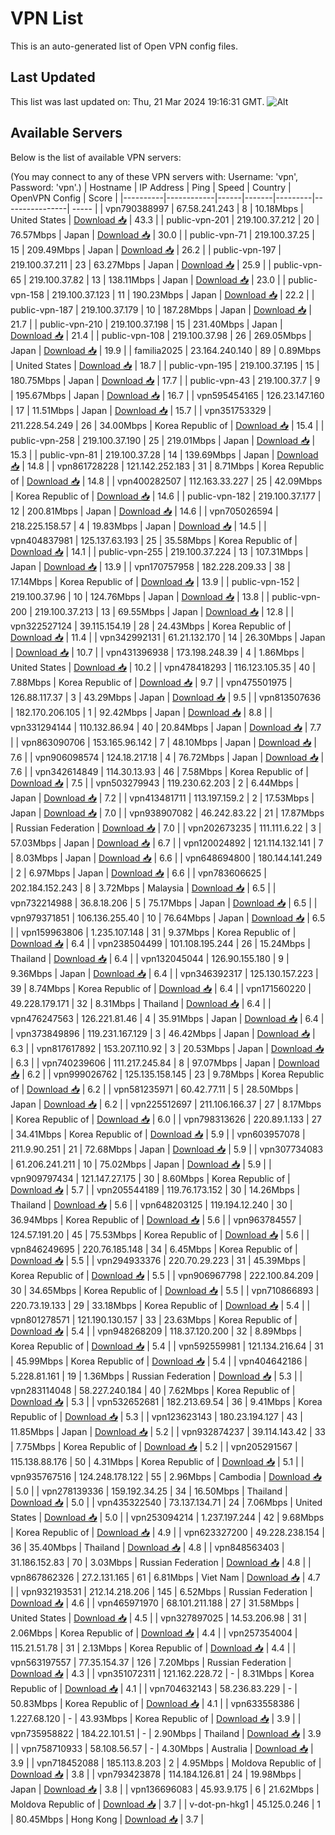 # VPN List

This is an auto-generated list of Open VPN config files.

## Last Updated

This list was last updated on: Thu, 21 Mar 2024 19:16:31 GMT.
![Alt](https://repobeats.axiom.co/api/embed/186b98318ef1479477931607c1ad7d823f12451f.svg "Repobeats analytics image")

## Available Servers

Below is the list of available VPN servers:

(You may connect to any of these VPN servers with: Username: 'vpn', Password: 'vpn'.)
| Hostname | IP Address | Ping | Speed | Country | OpenVPN Config | Score |
|----------|------------|------|-------|---------|----------------| ----- |
| vpn790388997 | 67.58.241.243 | 8 | 10.18Mbps | United States | [Download 📥](./configs/server_0_US.ovpn) | 43.3 |
| public-vpn-201 | 219.100.37.212 | 20 | 76.57Mbps | Japan | [Download 📥](./configs/server_1_JP.ovpn) | 30.0 |
| public-vpn-71 | 219.100.37.25 | 15 | 209.49Mbps | Japan | [Download 📥](./configs/server_2_JP.ovpn) | 26.2 |
| public-vpn-197 | 219.100.37.211 | 23 | 63.27Mbps | Japan | [Download 📥](./configs/server_3_JP.ovpn) | 25.9 |
| public-vpn-65 | 219.100.37.82 | 13 | 138.11Mbps | Japan | [Download 📥](./configs/server_4_JP.ovpn) | 23.0 |
| public-vpn-158 | 219.100.37.123 | 11 | 190.23Mbps | Japan | [Download 📥](./configs/server_5_JP.ovpn) | 22.2 |
| public-vpn-187 | 219.100.37.179 | 10 | 187.28Mbps | Japan | [Download 📥](./configs/server_6_JP.ovpn) | 21.7 |
| public-vpn-210 | 219.100.37.198 | 15 | 231.40Mbps | Japan | [Download 📥](./configs/server_7_JP.ovpn) | 21.4 |
| public-vpn-108 | 219.100.37.98 | 26 | 269.05Mbps | Japan | [Download 📥](./configs/server_8_JP.ovpn) | 19.9 |
| familia2025 | 23.164.240.140 | 89 | 0.89Mbps | United States | [Download 📥](./configs/server_9_US.ovpn) | 18.7 |
| public-vpn-195 | 219.100.37.195 | 15 | 180.75Mbps | Japan | [Download 📥](./configs/server_10_JP.ovpn) | 17.7 |
| public-vpn-43 | 219.100.37.7 | 9 | 195.67Mbps | Japan | [Download 📥](./configs/server_11_JP.ovpn) | 16.7 |
| vpn595454165 | 126.23.147.160 | 17 | 11.51Mbps | Japan | [Download 📥](./configs/server_12_JP.ovpn) | 15.7 |
| vpn351753329 | 211.228.54.249 | 26 | 34.00Mbps | Korea Republic of | [Download 📥](./configs/server_13_KR.ovpn) | 15.4 |
| public-vpn-258 | 219.100.37.190 | 25 | 219.01Mbps | Japan | [Download 📥](./configs/server_14_JP.ovpn) | 15.3 |
| public-vpn-81 | 219.100.37.28 | 14 | 139.69Mbps | Japan | [Download 📥](./configs/server_15_JP.ovpn) | 14.8 |
| vpn861728228 | 121.142.252.183 | 31 | 8.71Mbps | Korea Republic of | [Download 📥](./configs/server_16_KR.ovpn) | 14.8 |
| vpn400282507 | 112.163.33.227 | 25 | 42.09Mbps | Korea Republic of | [Download 📥](./configs/server_17_KR.ovpn) | 14.6 |
| public-vpn-182 | 219.100.37.177 | 12 | 200.81Mbps | Japan | [Download 📥](./configs/server_18_JP.ovpn) | 14.6 |
| vpn705026594 | 218.225.158.57 | 4 | 19.83Mbps | Japan | [Download 📥](./configs/server_19_JP.ovpn) | 14.5 |
| vpn404837981 | 125.137.63.193 | 25 | 35.58Mbps | Korea Republic of | [Download 📥](./configs/server_20_KR.ovpn) | 14.1 |
| public-vpn-255 | 219.100.37.224 | 13 | 107.31Mbps | Japan | [Download 📥](./configs/server_21_JP.ovpn) | 13.9 |
| vpn170757958 | 182.228.209.33 | 38 | 17.14Mbps | Korea Republic of | [Download 📥](./configs/server_22_KR.ovpn) | 13.9 |
| public-vpn-152 | 219.100.37.96 | 10 | 124.76Mbps | Japan | [Download 📥](./configs/server_23_JP.ovpn) | 13.8 |
| public-vpn-200 | 219.100.37.213 | 13 | 69.55Mbps | Japan | [Download 📥](./configs/server_24_JP.ovpn) | 12.8 |
| vpn322527124 | 39.115.154.19 | 28 | 24.43Mbps | Korea Republic of | [Download 📥](./configs/server_25_KR.ovpn) | 11.4 |
| vpn342992131 | 61.21.132.170 | 14 | 26.30Mbps | Japan | [Download 📥](./configs/server_26_JP.ovpn) | 10.7 |
| vpn431396938 | 173.198.248.39 | 4 | 1.86Mbps | United States | [Download 📥](./configs/server_27_US.ovpn) | 10.2 |
| vpn478418293 | 116.123.105.35 | 40 | 7.88Mbps | Korea Republic of | [Download 📥](./configs/server_28_KR.ovpn) | 9.7 |
| vpn475501975 | 126.88.117.37 | 3 | 43.29Mbps | Japan | [Download 📥](./configs/server_29_JP.ovpn) | 9.5 |
| vpn813507636 | 182.170.206.105 | 1 | 92.42Mbps | Japan | [Download 📥](./configs/server_30_JP.ovpn) | 8.8 |
| vpn331294144 | 110.132.86.94 | 40 | 20.84Mbps | Japan | [Download 📥](./configs/server_31_JP.ovpn) | 7.7 |
| vpn863090706 | 153.165.96.142 | 7 | 48.10Mbps | Japan | [Download 📥](./configs/server_32_JP.ovpn) | 7.6 |
| vpn906098574 | 124.18.217.18 | 4 | 76.72Mbps | Japan | [Download 📥](./configs/server_33_JP.ovpn) | 7.6 |
| vpn342614849 | 114.30.13.93 | 46 | 7.58Mbps | Korea Republic of | [Download 📥](./configs/server_34_KR.ovpn) | 7.5 |
| vpn503279943 | 119.230.62.203 | 2 | 6.44Mbps | Japan | [Download 📥](./configs/server_35_JP.ovpn) | 7.2 |
| vpn413481711 | 113.197.159.2 | 2 | 17.53Mbps | Japan | [Download 📥](./configs/server_36_JP.ovpn) | 7.0 |
| vpn938907082 | 46.242.83.22 | 21 | 17.87Mbps | Russian Federation | [Download 📥](./configs/server_37_RU.ovpn) | 7.0 |
| vpn202673235 | 111.111.6.22 | 3 | 57.03Mbps | Japan | [Download 📥](./configs/server_38_JP.ovpn) | 6.7 |
| vpn120024892 | 121.114.132.141 | 7 | 8.03Mbps | Japan | [Download 📥](./configs/server_39_JP.ovpn) | 6.6 |
| vpn648694800 | 180.144.141.249 | 2 | 6.97Mbps | Japan | [Download 📥](./configs/server_40_JP.ovpn) | 6.6 |
| vpn783606625 | 202.184.152.243 | 8 | 3.72Mbps | Malaysia | [Download 📥](./configs/server_41_MY.ovpn) | 6.5 |
| vpn732214988 | 36.8.18.206 | 5 | 75.17Mbps | Japan | [Download 📥](./configs/server_42_JP.ovpn) | 6.5 |
| vpn979371851 | 106.136.255.40 | 10 | 76.64Mbps | Japan | [Download 📥](./configs/server_43_JP.ovpn) | 6.5 |
| vpn159963806 | 1.235.107.148 | 31 | 9.37Mbps | Korea Republic of | [Download 📥](./configs/server_44_KR.ovpn) | 6.4 |
| vpn238504499 | 101.108.195.244 | 26 | 15.24Mbps | Thailand | [Download 📥](./configs/server_45_TH.ovpn) | 6.4 |
| vpn132045044 | 126.90.155.180 | 9 | 9.36Mbps | Japan | [Download 📥](./configs/server_46_JP.ovpn) | 6.4 |
| vpn346392317 | 125.130.157.223 | 39 | 8.74Mbps | Korea Republic of | [Download 📥](./configs/server_47_KR.ovpn) | 6.4 |
| vpn171560220 | 49.228.179.171 | 32 | 8.31Mbps | Thailand | [Download 📥](./configs/server_48_TH.ovpn) | 6.4 |
| vpn476247563 | 126.221.81.46 | 4 | 35.91Mbps | Japan | [Download 📥](./configs/server_49_JP.ovpn) | 6.4 |
| vpn373849896 | 119.231.167.129 | 3 | 46.42Mbps | Japan | [Download 📥](./configs/server_50_JP.ovpn) | 6.3 |
| vpn817617892 | 153.207.110.92 | 3 | 20.53Mbps | Japan | [Download 📥](./configs/server_51_JP.ovpn) | 6.3 |
| vpn740239606 | 111.217.245.84 | 8 | 97.07Mbps | Japan | [Download 📥](./configs/server_52_JP.ovpn) | 6.2 |
| vpn999026762 | 125.135.158.145 | 23 | 9.78Mbps | Korea Republic of | [Download 📥](./configs/server_53_KR.ovpn) | 6.2 |
| vpn581235971 | 60.42.77.11 | 5 | 28.50Mbps | Japan | [Download 📥](./configs/server_54_JP.ovpn) | 6.2 |
| vpn225512697 | 211.106.166.37 | 27 | 8.17Mbps | Korea Republic of | [Download 📥](./configs/server_55_KR.ovpn) | 6.0 |
| vpn798313626 | 220.89.1.133 | 27 | 34.41Mbps | Korea Republic of | [Download 📥](./configs/server_56_KR.ovpn) | 5.9 |
| vpn603957078 | 211.9.90.251 | 21 | 72.68Mbps | Japan | [Download 📥](./configs/server_57_JP.ovpn) | 5.9 |
| vpn307734083 | 61.206.241.211 | 10 | 75.02Mbps | Japan | [Download 📥](./configs/server_58_JP.ovpn) | 5.9 |
| vpn909797434 | 121.147.27.175 | 30 | 8.60Mbps | Korea Republic of | [Download 📥](./configs/server_59_KR.ovpn) | 5.7 |
| vpn205544189 | 119.76.173.152 | 30 | 14.26Mbps | Thailand | [Download 📥](./configs/server_60_TH.ovpn) | 5.6 |
| vpn648203125 | 119.194.12.240 | 30 | 36.94Mbps | Korea Republic of | [Download 📥](./configs/server_61_KR.ovpn) | 5.6 |
| vpn963784557 | 124.57.191.20 | 45 | 75.53Mbps | Korea Republic of | [Download 📥](./configs/server_62_KR.ovpn) | 5.6 |
| vpn846249695 | 220.76.185.148 | 34 | 6.45Mbps | Korea Republic of | [Download 📥](./configs/server_63_KR.ovpn) | 5.5 |
| vpn294933376 | 220.70.29.223 | 31 | 45.39Mbps | Korea Republic of | [Download 📥](./configs/server_64_KR.ovpn) | 5.5 |
| vpn906967798 | 222.100.84.209 | 30 | 34.65Mbps | Korea Republic of | [Download 📥](./configs/server_65_KR.ovpn) | 5.5 |
| vpn710866893 | 220.73.19.133 | 29 | 33.18Mbps | Korea Republic of | [Download 📥](./configs/server_66_KR.ovpn) | 5.4 |
| vpn801278571 | 121.190.130.157 | 33 | 23.63Mbps | Korea Republic of | [Download 📥](./configs/server_67_KR.ovpn) | 5.4 |
| vpn948268209 | 118.37.120.200 | 32 | 8.89Mbps | Korea Republic of | [Download 📥](./configs/server_68_KR.ovpn) | 5.4 |
| vpn592559981 | 121.134.216.64 | 31 | 45.99Mbps | Korea Republic of | [Download 📥](./configs/server_69_KR.ovpn) | 5.4 |
| vpn404642186 | 5.228.81.161 | 19 | 1.36Mbps | Russian Federation | [Download 📥](./configs/server_70_RU.ovpn) | 5.3 |
| vpn283114048 | 58.227.240.184 | 40 | 7.62Mbps | Korea Republic of | [Download 📥](./configs/server_71_KR.ovpn) | 5.3 |
| vpn532652681 | 182.213.69.54 | 36 | 9.41Mbps | Korea Republic of | [Download 📥](./configs/server_72_KR.ovpn) | 5.3 |
| vpn123623143 | 180.23.194.127 | 43 | 11.85Mbps | Japan | [Download 📥](./configs/server_73_JP.ovpn) | 5.2 |
| vpn932874237 | 39.114.143.42 | 33 | 7.75Mbps | Korea Republic of | [Download 📥](./configs/server_74_KR.ovpn) | 5.2 |
| vpn205291567 | 115.138.88.176 | 50 | 4.31Mbps | Korea Republic of | [Download 📥](./configs/server_75_KR.ovpn) | 5.1 |
| vpn935767516 | 124.248.178.122 | 55 | 2.96Mbps | Cambodia | [Download 📥](./configs/server_76_KH.ovpn) | 5.0 |
| vpn278139336 | 159.192.34.25 | 34 | 16.50Mbps | Thailand | [Download 📥](./configs/server_77_TH.ovpn) | 5.0 |
| vpn435322540 | 73.137.134.71 | 24 | 7.06Mbps | United States | [Download 📥](./configs/server_78_US.ovpn) | 5.0 |
| vpn253094214 | 1.237.197.244 | 42 | 9.68Mbps | Korea Republic of | [Download 📥](./configs/server_79_KR.ovpn) | 4.9 |
| vpn623327200 | 49.228.238.154 | 36 | 35.40Mbps | Thailand | [Download 📥](./configs/server_80_TH.ovpn) | 4.8 |
| vpn848563403 | 31.186.152.83 | 70 | 3.03Mbps | Russian Federation | [Download 📥](./configs/server_81_RU.ovpn) | 4.8 |
| vpn867862326 | 27.2.131.165 | 61 | 6.81Mbps | Viet Nam | [Download 📥](./configs/server_82_VN.ovpn) | 4.7 |
| vpn932193531 | 212.14.218.206 | 145 | 6.52Mbps | Russian Federation | [Download 📥](./configs/server_83_RU.ovpn) | 4.6 |
| vpn465971970 | 68.101.211.188 | 27 | 31.58Mbps | United States | [Download 📥](./configs/server_84_US.ovpn) | 4.5 |
| vpn327897025 | 14.53.206.98 | 31 | 2.06Mbps | Korea Republic of | [Download 📥](./configs/server_85_KR.ovpn) | 4.4 |
| vpn257354004 | 115.21.51.78 | 31 | 2.13Mbps | Korea Republic of | [Download 📥](./configs/server_86_KR.ovpn) | 4.4 |
| vpn563197557 | 77.35.154.37 | 126 | 7.20Mbps | Russian Federation | [Download 📥](./configs/server_87_RU.ovpn) | 4.3 |
| vpn351072311 | 121.162.228.72 | - | 8.31Mbps | Korea Republic of | [Download 📥](./configs/server_88_KR.ovpn) | 4.1 |
| vpn704632143 | 58.236.83.229 | - | 50.83Mbps | Korea Republic of | [Download 📥](./configs/server_89_KR.ovpn) | 4.1 |
| vpn633558386 | 1.227.68.120 | - | 43.93Mbps | Korea Republic of | [Download 📥](./configs/server_90_KR.ovpn) | 3.9 |
| vpn735958822 | 184.22.101.51 | - | 2.90Mbps | Thailand | [Download 📥](./configs/server_91_TH.ovpn) | 3.9 |
| vpn758710933 | 58.108.56.57 | - | 4.30Mbps | Australia | [Download 📥](./configs/server_92_AU.ovpn) | 3.9 |
| vpn718452088 | 185.113.8.203 | 2 | 4.95Mbps | Moldova Republic of | [Download 📥](./configs/server_93_MD.ovpn) | 3.8 |
| vpn793423878 | 114.184.126.81 | 24 | 19.98Mbps | Japan | [Download 📥](./configs/server_94_JP.ovpn) | 3.8 |
| vpn136696083 | 45.93.9.175 | 6 | 21.62Mbps | Moldova Republic of | [Download 📥](./configs/server_95_MD.ovpn) | 3.7 |
| v-dot-pn-hkg1 | 45.125.0.246 | 1 | 80.45Mbps | Hong Kong | [Download 📥](./configs/server_96_HK.ovpn) | 3.7 |
